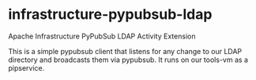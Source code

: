 # infrastructure-pypubsub-ldap
Apache Infrastructure PyPubSub LDAP Activity Extension

This is a simple pypubsub client that listens for any change to our LDAP directory and broadcasts them via pypubsub.
It runs on our tools-vm as a pipservice.
